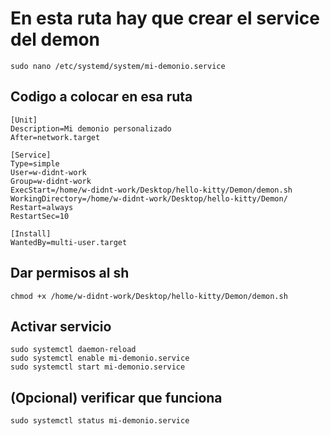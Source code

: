# En esta ruta hay que crear el service del demon

```
sudo nano /etc/systemd/system/mi-demonio.service
```

## Codigo a colocar en esa ruta

```
[Unit]
Description=Mi demonio personalizado
After=network.target

[Service]
Type=simple
User=w-didnt-work
Group=w-didnt-work
ExecStart=/home/w-didnt-work/Desktop/hello-kitty/Demon/demon.sh
WorkingDirectory=/home/w-didnt-work/Desktop/hello-kitty/Demon/
Restart=always
RestartSec=10

[Install]
WantedBy=multi-user.target

```

## Dar permisos al sh

```
chmod +x /home/w-didnt-work/Desktop/hello-kitty/Demon/demon.sh
```

## Activar servicio

```
sudo systemctl daemon-reload
sudo systemctl enable mi-demonio.service
sudo systemctl start mi-demonio.service
```

## (Opcional) verificar que funciona

```
sudo systemctl status mi-demonio.service
```
